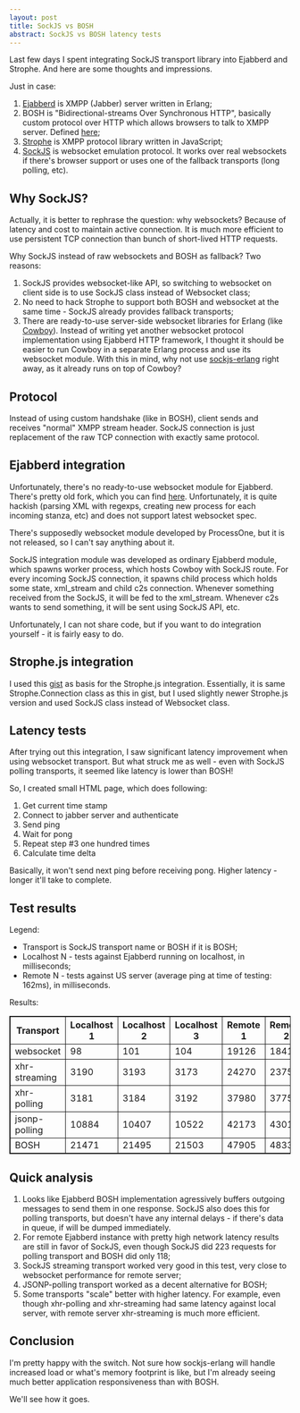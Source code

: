 ```yaml
---
layout: post
title: SockJS vs BOSH
abstract: SockJS vs BOSH latency tests
---
```


Last few days I spent integrating SockJS transport library into Ejabberd and Strophe. And here are some thoughts and impressions.

Just in case:
1. [Ejabberd](http://www.ejabberd.im/) is XMPP (Jabber) server written in Erlang;
2. BOSH is "Bidirectional-streams Over Synchronous HTTP", basically custom protocol over HTTP which allows browsers to talk to XMPP server. Defined [here](http://xmpp.org/extensions/xep-0206.html);
3. [Strophe](http://strophe.im/) is XMPP protocol library written in JavaScript;
4. [SockJS](http://sockjs.org/) is websocket emulation protocol. It works over real websockets if there's browser support or uses one of the fallback transports (long polling, etc).

Why SockJS?
-----------

Actually, it is better to rephrase the question: why websockets? Because of latency and cost to maintain active connection. It is much more efficient
to use persistent TCP connection than bunch of short-lived HTTP requests.

Why SockJS instead of raw websockets and BOSH as fallback? Two reasons:

1. SockJS provides websocket-like API, so switching to websocket on client side is to use SockJS class instead of Websocket class;
2. No need to hack Strophe to support both BOSH and websocket at the same time - SockJS already provides fallback transports;
3. There are ready-to-use server-side websocket libraries for Erlang (like [Cowboy](https://github.com/extend/cowboy)). Instead of writing yet
   another websocket protocol implementation using Ejabberd HTTP framework, I thought it should be easier to run Cowboy in a separate
   Erlang process and use its websocket module. With this in mind, why not use [sockjs-erlang](https://github.com/sockjs/sockjs-erlang) right away,
   as it already runs on top of Cowboy?

Protocol
--------

Instead of using custom handshake (like in BOSH), client sends and receives "normal" XMPP stream header. SockJS connection is just replacement of the raw TCP connection with exactly same protocol.

Ejabberd integration
--------------------

Unfortunately, there's no ready-to-use websocket module for Ejabberd. There's pretty old fork, which you can find [here](https://github.com/superfeedr/ejabberd-websockets).
Unfortunately, it is quite hackish (parsing XML with regexps, creating new process for each incoming stanza, etc) and does not support latest websocket spec.

There's supposedly websocket module developed by ProcessOne, but it is not released, so I can't say anything about it.

SockJS integration module was developed as ordinary Ejabberd module, which spawns worker process, which hosts Cowboy with SockJS route.
For every incoming SockJS connection, it spawns child process which holds some state, xml_stream and child c2s connection.
Whenever something received from the SockJS, it will be fed to the xml_stream. Whenever c2s wants to send something, it will be sent
using SockJS API, etc.

Unfortunately, I can not share code, but if you want to do integration yourself - it is fairly easy to do.

Strophe.js integration
----------------------

I used this [gist](https://gist.github.com/739147) as basis for the Strophe.js integration. Essentially, it is same Strophe.Connection class as
this in gist, but I used slightly newer Strophe.js version and used SockJS class instead of Websocket class.

Latency tests
-------------

After trying out this integration, I saw significant latency improvement when using websocket transport. But what struck me as well - even
with SockJS polling transports, it seemed like latency is lower than BOSH!

So, I created small HTML page, which does following:

1. Get current time stamp
2. Connect to jabber server and authenticate
3. Send ping
4. Wait for pong
5. Repeat step #3 one hundred times
6. Calculate time delta

Basically, it won't send next ping before receiving pong. Higher latency - longer it'll take to complete.

Test results
------------

Legend:

* Transport is SockJS transport name or BOSH if it is BOSH;
* Localhost N - tests against Ejabberd running on localhost, in milliseconds;
* Remote N - tests against US server (average ping at time of testing: 162ms), in milliseconds.


Results:

<style type="text/css">
table, th, td {
    border: 1px solid;
    border-collapse: collapse;
}
</style>
<table>
    <tr>
        <th>Transport</th>
        <th>Localhost 1</th>
        <th>Localhost 2</th>
        <th>Localhost 3</th>
        <th>Remote 1</th>
        <th>Remote 2</th>
        <th>Remote 3</th>
    </tr>
    <tr>
        <td>websocket</td>
        <td>98</td>
        <td>101</td>
        <td>104</td>
        <td>19126</td>
        <td>18418</td>
        <td>19478</td>
    </tr>
    <tr>
        <td>xhr-streaming</td>
        <td>3190</td>
        <td>3193</td>
        <td>3173</td>
        <td>24270</td>
        <td>23753</td>
        <td>24071</td>
    </tr>
    <tr>
        <td>xhr-polling</td>
        <td>3181</td>
        <td>3184</td>
        <td>3192</td>
        <td>37980</td>
        <td>37750</td>
        <td>37811</td>
    </tr>
    <tr>
        <td>jsonp-polling</td>
        <td>10884</td>
        <td>10407</td>
        <td>10522</td>
        <td>42173</td>
        <td>43012</td>
        <td>42771</td>
    </tr>
    <tr>
        <td>BOSH</td>
        <td>21471</td>
        <td>21495</td>
        <td>21503</td>
        <td>47905</td>
        <td>48331</td>
        <td>48122</td>
    </tr>
</table>

Quick analysis
--------------

1. Looks like Ejabberd BOSH implementation agressively buffers outgoing messages to send them in one response. SockJS also does this for polling transports, but doesn't have any internal delays - if there's data in queue, if will be dumped immediately.
2. For remote Ejabberd instance with pretty high network latency results are still in favor of SockJS, even though SockJS did 223 requests for polling
transport and BOSH did only 118;
3. SockJS streaming transport worked very good in this test, very close to websocket performance for remote server;
4. JSONP-polling transport worked as a decent alternative for BOSH;
5. Some transports "scale" better with higher latency. For example, even though xhr-polling and xhr-streaming had same latency against local server,
with remote server xhr-streaming is much more efficient.


Conclusion
----------

I'm pretty happy with the switch. Not sure how sockjs-erlang will handle increased load or what's memory footprint is like, but I'm already
seeing much better application responsiveness than with BOSH.

We'll see how it goes.

